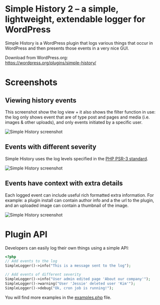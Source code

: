 # Simple History 2 – a simple, lightweight, extendable logger for WordPress

Simple History is a WordPress plugin that logs various things that occur in WordPress and then presents those events in a very nice GUI.

Download from WordPress.org:  
https://wordpress.org/plugins/simple-history/

# Screenshots

## Viewing history events

This screenshot show the log view + it also shows the filter function in use: the log only shows event that
are of type post and pages and media (i.e. images & other uploads), and only events
initiated by a specific user.

![Simple History screenshot](https://ps.w.org/simple-history/assets/screenshot-1.png?rev=1)

## Events with different severity

Simple History uses the log levels specified in the [PHP PSR-3 standard](http://www.php-fig.org/psr/psr-3/).

![Simple History screenshot](https://ps.w.org/simple-history/assets/screenshot-2.png?rev=1096689)

## Events have context with extra details

Each logged event can include useful rich formatted extra information. For example: a plugin install can contain author info and a the url to the plugin, and an uploaded image can contain a thumbnail of the image.

![Simple History screenshot](http://ps.w.org/simple-history/assets/screenshot-3.png?rev=1096689)

# Plugin API

Developers can easily log their own things using a simple API:

```php
<?php
// Add events to the log
SimpleLogger()->info("This is a message sent to the log");

// Add events of different severity
SimpleLogger()->info("User admin edited page 'About our company'");
SimpleLogger()->warning("User 'Jessie' deleted user 'Kim'");
SimpleLogger()->debug("Ok, cron job is running!");

```

You will find more examples in the [examples.php](https://github.com/bonny/WordPress-Simple-History/blob/master/examples/examples.php) file.
